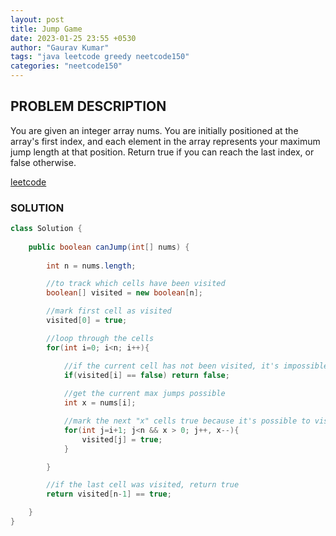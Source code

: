 ```yaml
---
layout: post
title: Jump Game
date: 2023-01-25 23:55 +0530
author: "Gaurav Kumar"
tags: "java leetcode greedy neetcode150"
categories: "neetcode150"
---
```


## PROBLEM DESCRIPTION

You are given an integer array nums. You are initially positioned at the array's first index, and each element in the array represents your maximum jump length at that position. Return true if you can reach the last index, or false otherwise.

[leetcode](https://leetcode.com/problems/jump-game/description/)

### SOLUTION

```java
class Solution {
    
    public boolean canJump(int[] nums) {
        
        int n = nums.length;

        //to track which cells have been visited
        boolean[] visited = new boolean[n];

        //mark first cell as visited
        visited[0] = true;

        //loop through the cells
        for(int i=0; i<n; i++){

            //if the current cell has not been visited, it's impossible to move forward
            if(visited[i] == false) return false;
            
            //get the current max jumps possible
            int x = nums[i];

            //mark the next "x" cells true because it's possible to visit them from the current cell
            for(int j=i+1; j<n && x > 0; j++, x--){
                visited[j] = true;
            }

        }

        //if the last cell was visited, return true
        return visited[n-1] == true;

    }
}
```

